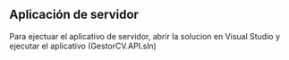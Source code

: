 ## Aplicación de servidor

Para ejectuar el aplicativo de servidor, abrir la solucion en Visual Studio y ejecutar el aplicativo (GestorCV.API.sln)